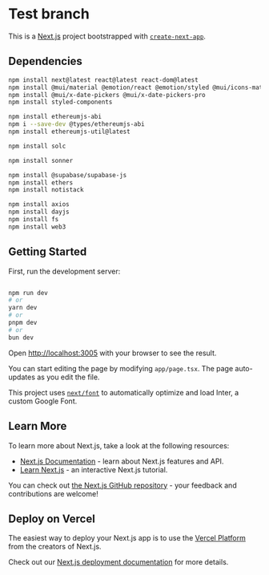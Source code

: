 # Test branch

This is a [Next.js](https://nextjs.org/) project bootstrapped with [`create-next-app`](https://github.com/vercel/next.js/tree/canary/packages/create-next-app).

## Dependencies
```bash
npm install next@latest react@latest react-dom@latest
npm install @mui/material @emotion/react @emotion/styled @mui/icons-material
npm install @mui/x-date-pickers @mui/x-date-pickers-pro
npm install styled-components

npm install ethereumjs-abi
npm i --save-dev @types/ethereumjs-abi
npm install ethereumjs-util@latest

npm install solc

npm install sonner

npm install @supabase/supabase-js
npm install ethers
npm install notistack

npm install axios
npm install dayjs
npm install fs
npm install web3
```

## Getting Started

First, run the development server:

```bash

npm run dev
# or
yarn dev
# or
pnpm dev
# or
bun dev
```

Open [http://localhost:3005](http://localhost:3005) with your browser to see the result.

You can start editing the page by modifying `app/page.tsx`. The page auto-updates as you edit the file.

This project uses [`next/font`](https://nextjs.org/docs/basic-features/font-optimization) to automatically optimize and load Inter, a custom Google Font.

## Learn More

To learn more about Next.js, take a look at the following resources:

- [Next.js Documentation](https://nextjs.org/docs) - learn about Next.js features and API.
- [Learn Next.js](https://nextjs.org/learn) - an interactive Next.js tutorial.

You can check out [the Next.js GitHub repository](https://github.com/vercel/next.js/) - your feedback and contributions are welcome!

## Deploy on Vercel

The easiest way to deploy your Next.js app is to use the [Vercel Platform](https://vercel.com/new?utm_medium=default-template&filter=next.js&utm_source=create-next-app&utm_campaign=create-next-app-readme) from the creators of Next.js.

Check out our [Next.js deployment documentation](https://nextjs.org/docs/deployment) for more details.
